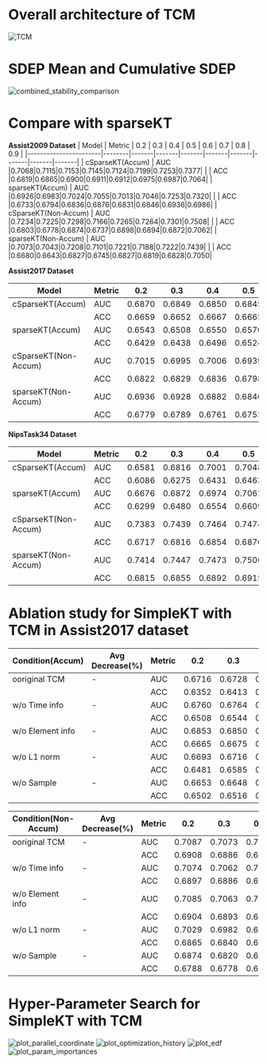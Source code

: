 # Overall architecture of TCM
![TCM](https://github.com/user-attachments/assets/b551f7b6-6c6c-4405-b19a-688ba74fff35)

# SDEP Mean and Cumulative SDEP
![combined_stability_comparison](https://github.com/user-attachments/assets/4240c503-24a9-46a0-831e-aa190752a8fe)

# Compare with sparseKT
**Assist2009 Dataset**
| Model                 | Metric | 0.2   | 0.3   | 0.4   | 0.5   | 0.6   | 0.7   | 0.8   | 0.9   |
|-----------------------|--------|-------|-------|-------|-------|-------|-------|-------|-------|
| cSparseKT(Accum)      | AUC    |0.7068|0.7115|0.7153|0.7145|0.7124|0.7199|0.7253|0.7377|
|                       | ACC    |0.6819|0.6865|0.6900|0.6911|0.6912|0.6975|0.6987|0.7064|
| sparseKT(Accum)       | AUC    |0.6926|0.6983|0.7024|0.7055|0.7013|0.7046|0.7253|0.7320|
|                       | ACC    |0.6733|0.6794|0.6836|0.6876|0.6831|0.6846|0.6936|0.6986|
| cSparseKT(Non-Accum)  | AUC    |0.7234|0.7225|0.7298|0.7166|0.7265|0.7264|0.7301|0.7508|
|                       | ACC    |0.6803|0.6778|0.6874|0.6737|0.6898|0.6894|0.6872|0.7062|
| sparseKT(Non-Accum)   | AUC    |0.7073|0.7043|0.7208|0.7101|0.7221|0.7188|0.7222|0.7439|
|                       | ACC    |0.6680|0.6643|0.6827|0.6745|0.6827|0.6819|0.6828|0.7050|

**Assist2017 Dataset**

| Model                 | Metric | 0.2   | 0.3   | 0.4   | 0.5   | 0.6   | 0.7   | 0.8   | 0.9   |
|-----------------------|--------|-------|-------|-------|-------|-------|-------|-------|-------|
| cSparseKT(Accum)      | AUC    | 0.6870 | 0.6849 | 0.6850 | 0.6845 | 0.6864 | 0.6858 | 0.6900 | 0.6943 |
|                       | ACC    | 0.6659 | 0.6652 | 0.6667 | 0.6665 | 0.6675 | 0.6670 | 0.6680 | 0.6679 |
| sparseKT(Accum)       | AUC    | 0.6543 | 0.6508 | 0.6550 | 0.6570 | 0.6538 | 0.6522 | 0.6649 | 0.6710 |
|                       | ACC    | 0.6429 | 0.6438 | 0.6496 | 0.6524 | 0.6500 | 0.6492 | 0.6576 | 0.6542 |
| cSparseKT(Non-Accum)  | AUC    | 0.7015 | 0.6995 | 0.7006 | 0.6939 | 0.6981 | 0.6960 | 0.6998 | 0.6965 |
|                       | ACC    | 0.6822 | 0.6829 | 0.6836 | 0.6798 | 0.6805 | 0.6798 | 0.6819 | 0.6767 |
| sparseKT(Non-Accum)   | AUC    | 0.6936 | 0.6928 | 0.6882 | 0.6846 | 0.6865 | 0.6821 | 0.6911 | 0.6885 |
|                       | ACC    | 0.6779 | 0.6789 | 0.6761 | 0.6752 | 0.6742 | 0.6704 | 0.6800 | 0.6710 |

**NipsTask34 Dataset**

| Model                 | Metric | 0.2   | 0.3   | 0.4   | 0.5   | 0.6   | 0.7   | 0.8   | 0.9   |
|-----------------------|--------|-------|-------|-------|-------|-------|-------|-------|-------|
| cSparseKT(Accum)      | AUC    | 0.6581 | 0.6816 | 0.7001 | 0.7048 | 0.7148 | 0.7245 | 0.7330 | 0.7380 |
|                       | ACC    | 0.6086 | 0.6275 | 0.6431 | 0.6463 | 0.6551 | 0.6656 | 0.6732 | 0.6816 |
| sparseKT(Accum)       | AUC    | 0.6676 | 0.6872 | 0.6974 | 0.7062 | 0.7130 | 0.7236 | 0.7374 | 0.7398 |
|                       | ACC    | 0.6299 | 0.6480 | 0.6554 | 0.6609 | 0.6659 | 0.6748 | 0.6866 | 0.6892 |
| cSparseKT(Non-Accum)  | AUC    | 0.7383 | 0.7439 | 0.7464 | 0.7474 | 0.7509 | 0.7504 | 0.7503 | 0.7474 |
|                       | ACC    | 0.6717 | 0.6816 | 0.6854 | 0.6870 | 0.6884 | 0.6904 | 0.6907 | 0.6920 |
| sparseKT(Non-Accum)   | AUC    | 0.7414 | 0.7447 | 0.7473 | 0.7500 | 0.7509 | 0.7526 | 0.7510 | 0.7488 |
|                       | ACC    | 0.6815 | 0.6855 | 0.6892 | 0.6915 | 0.6916 | 0.6921 | 0.6927 | 0.6949 |

# Ablation study for SimpleKT with TCM in Assist2017 dataset
| Condition(Accum)  | Avg Decrease(%) | Metric | 0.2   | 0.3   | 0.4   | 0.5   | 0.6   | 0.7   | 0.8   | 0.9   |
|-------------------|----------------|--------|-------|-------|-------|-------|-------|-------|-------|-------|
| ooriginal TCM     | -              | AUC    | 0.6716 | 0.6728 | 0.6794 | 0.6791 | 0.6850 | 0.6928 | 0.7006 | 0.7106 |
|                   |                | ACC    | 0.6352 | 0.6413 | 0.6549 | 0.6614 | 0.6668 | 0.6730 | 0.6775 | 0.6804 |
| w/o Time info     | -              | AUC    | 0.6760 | 0.6764 | 0.6864 | 0.6873 | 0.6899 | 0.6932 | 0.7012 | 0.7084 |
|                   |                | ACC    | 0.6508 | 0.6544 | 0.6691 | 0.6739 | 0.6748 | 0.6779 | 0.6832 | 0.6805 |
| w/o Element info  | -              | AUC    | 0.6853 | 0.6850 | 0.6901 | 0.6862 | 0.6852 | 0.6934 | 0.7005 | 0.7075 |
|                   |                | ACC    | 0.6665 | 0.6675 | 0.6752 | 0.6733 | 0.6715 | 0.6787 | 0.6826 | 0.6821 |
| w/o L1 norm       | -              | AUC    | 0.6693 | 0.6716 | 0.6758 | 0.6722 | 0.6763 | 0.6792 | 0.6878 | 0.6919 |
|                   |                | ACC    | 0.6481 | 0.6585 | 0.6656 | 0.6671 | 0.6706 | 0.6738 | 0.6771 | 0.6715 |
| w/o Sample        | -              | AUC    | 0.6653 | 0.6648 | 0.6650 | 0.6612 | 0.6674 | 0.6681 | 0.6696 | 0.6716 |
|                   |                | ACC    | 0.6502 | 0.6516 | 0.6545 | 0.6551 | 0.6606 | 0.6630 | 0.6645 | 0.6625 |

| Condition(Non-Accum)  | Avg Decrease(%) | Metric | 0.2   | 0.3   | 0.4   | 0.5   | 0.6   | 0.7   | 0.8   | 0.9   |
|-------------------|----------------|--------|-------|-------|-------|-------|-------|-------|-------|-------|
| ooriginal TCM     | -              | AUC    | 0.7087 | 0.7073 | 0.7055 | 0.7033 | 0.7033 | 0.7025 | 0.7092 | 0.7076 |
|                   |                | ACC    | 0.6908 | 0.6886 | 0.6891 | 0.6905 | 0.6891 | 0.6896 | 0.6913 | 0.6876 |
| w/o Time info     | -              | AUC    | 0.7074 | 0.7062 | 0.7049 | 0.7028 | 0.7028 | 0.7020 | 0.7088 | 0.7063 |
|                   |                | ACC    | 0.6897 | 0.6886 | 0.6890 | 0.6904 | 0.6883 | 0.6886 | 0.6916 | 0.6859 |
| w/o Element info  | -              | AUC    | 0.7085 | 0.7063 | 0.7054 | 0.7028 | 0.7030 | 0.7022 | 0.7083 | 0.7064 |
|                   |                | ACC    | 0.6904 | 0.6893 | 0.6906 | 0.6903 | 0.6881 | 0.6885 | 0.6906 | 0.6875 |
| w/o L1 norm       | -              | AUC    | 0.7029 | 0.6982 | 0.6994 | 0.6940 | 0.6963 | 0.6959 | 0.7034 | 0.6990 |
|                   |                | ACC    | 0.6865 | 0.6840 | 0.6874 | 0.6855 | 0.6847 | 0.6834 | 0.6849 | 0.6788 |
| w/o Sample        | -              | AUC    | 0.6874 | 0.6820 | 0.6851 | 0.6825 | 0.6832 | 0.6781 | 0.6797 | 0.6817 |
|                   |                | ACC    | 0.6788 | 0.6778 | 0.6791 | 0.6790 | 0.6805 | 0.6776 | 0.6769 | 0.6713 |

# Hyper-Parameter Search for SimpleKT with TCM
![plot_parallel_coordinate](https://github.com/user-attachments/assets/d67f349e-b3ea-4e0b-a899-57652bba9bff)
![plot_optimization_history](https://github.com/user-attachments/assets/5d019555-7838-4342-9967-0a8ae6f1606c)
![plot_edf](https://github.com/user-attachments/assets/a4ace964-e415-441a-8231-bb66d8e07ebd)
![plot_param_importances](https://github.com/user-attachments/assets/be92e378-046e-46b9-8aa3-646a01406502)



